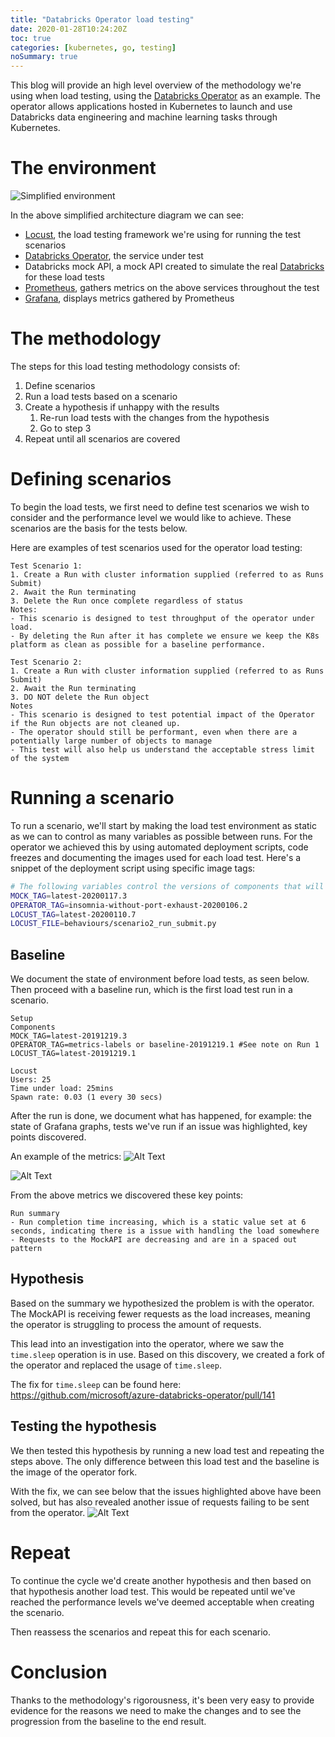 ```yaml
---
title: "Databricks Operator load testing"
date: 2020-01-28T10:24:20Z
toc: true
categories: [kubernetes, go, testing]
noSummary: true
---
```


This blog will provide an high level overview of the methodology we're using when load testing, using the [Databricks Operator](https://github.com/microsoft/azure-databricks-operator) as an example.
The operator allows applications hosted in Kubernetes to launch and use Databricks data engineering and machine learning tasks through Kubernetes.

# The environment

![Simplified environment](https://dev-to-uploads.s3.amazonaws.com/i/v70vm6f13e51a8f513eh.png)

In the above simplified architecture diagram we can see:

- [Locust](https://locust.io/), the load testing framework we're using for running the test scenarios
- [Databricks Operator](https://github.com/microsoft/azure-databricks-operator), the service under test
- Databricks mock API, a mock API created to simulate the real [Databricks](https://databricks.com/) for these load tests
- [Prometheus](https://prometheus.io/), gathers metrics on the above services throughout the test
- [Grafana](https://grafana.com/), displays metrics gathered by Prometheus 

# The methodology

The steps for this load testing methodology consists of:

1. Define scenarios 
2. Run a load tests based on a scenario
3. Create a hypothesis if unhappy with the results
   1. Re-run load tests with the changes from the hypothesis
   2. Go to step 3
4. Repeat until all scenarios are covered 

# Defining scenarios

To begin the load tests, we first need to define test scenarios we wish to consider and the performance level we would like to achieve. These scenarios are the basis for the tests below.

Here are examples of test scenarios used for the operator load testing:

```text
Test Scenario 1:
1. Create a Run with cluster information supplied (referred to as Runs Submit)
2. Await the Run terminating
3. Delete the Run once complete regardless of status
Notes:
- This scenario is designed to test throughput of the operator under load.
- By deleting the Run after it has complete we ensure we keep the K8s platform as clean as possible for a baseline performance.

Test Scenario 2:
1. Create a Run with cluster information supplied (referred to as Runs Submit)
2. Await the Run terminating
3. DO NOT delete the Run object
Notes
- This scenario is designed to test potential impact of the Operator if the Run objects are not cleaned up.
- The operator should still be performant, even when there are a potentially large number of objects to manage
- This test will also help us understand the acceptable stress limit of the system
```

# Running a scenario

To run a scenario, we'll start by making the load test environment as static as we can to control as many variables as possible between runs. For the operator we achieved this by using automated deployment scripts, code freezes and documenting the images used for each load test. Here's a snippet of the deployment script using specific image tags:


```bash
# The following variables control the versions of components that will be deployed
MOCK_TAG=latest-20200117.3
OPERATOR_TAG=insomnia-without-port-exhaust-20200106.2
LOCUST_TAG=latest-20200110.7
LOCUST_FILE=behaviours/scenario2_run_submit.py
```

## Baseline

We document the state of environment before load tests, as seen below. Then proceed with a baseline run, which is the first load test run in a scenario. 

```text
Setup
Components
MOCK_TAG=latest-20191219.3
OPERATOR_TAG=metrics-labels or baseline-20191219.1 #See note on Run 1
LOCUST_TAG=latest-20191219.1

Locust
Users: 25
Time under load: 25mins
Spawn rate: 0.03 (1 every 30 secs)
```

After the run is done, we document what has happened, for example: the state of Grafana graphs, tests we've run if an issue was highlighted, key points discovered.

An example of the metrics:
![Alt Text](https://dev-to-uploads.s3.amazonaws.com/i/84r01d0svnmaptrdsb3k.png)

![Alt Text](https://dev-to-uploads.s3.amazonaws.com/i/4ttnf2ch93g7e913n3pd.png)


From the above metrics we discovered these key points:

```text
Run summary
- Run completion time increasing, which is a static value set at 6 seconds, indicating there is a issue with handling the load somewhere
- Requests to the MockAPI are decreasing and are in a spaced out pattern
```

## Hypothesis

Based on the summary we hypothesized the problem is with the operator. The MockAPI is receiving fewer requests as the load increases, meaning the operator is struggling to process the amount of requests.

This lead into an investigation into the operator, where we saw the `time.sleep` operation is in use. Based on this discovery, we created a fork of the operator and replaced the usage of `time.sleep`.

The fix for `time.sleep` can be found here: <https://github.com/microsoft/azure-databricks-operator/pull/141>

## Testing the hypothesis 

We then tested this hypothesis by running a new load test and repeating the steps above. The only difference between this load test and the baseline is the image of the operator fork.

With the fix, we can see below that the issues highlighted above have been solved, but has also revealed another issue of requests failing to be sent from the operator. 
![Alt Text](https://dev-to-uploads.s3.amazonaws.com/i/30wxugujhuamv1a580ey.png)

# Repeat

To continue the cycle we'd create another hypothesis and then based on that hypothesis another load test. This would be repeated until we've reached the performance levels we've deemed acceptable when creating the scenario. 

Then reassess the scenarios and repeat this for each scenario. 

# Conclusion

Thanks to the methodology's rigorousness, it's been very easy to provide evidence for the reasons we need to make the changes and to see the progression from the baseline to the end result.

